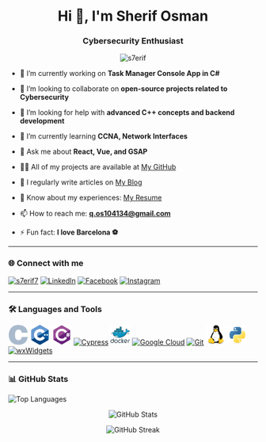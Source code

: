 <h1 align="center">Hi 👋, I'm Sherif Osman</h1>
<h3 align="center">Cybersecurity Enthusiast</h3>

<p align="center">
  <img src="https://komarev.com/ghpvc/?username=s7erif&label=Profile%20views&color=0e75b6&style=flat" alt="s7erif" />
</p>

- 🔭 I’m currently working on **Task Manager Console App in C#**

- 👯 I’m looking to collaborate on **open-source projects related to Cybersecurity**

- 🤝 I’m looking for help with **advanced C++ concepts and backend development**

- 🌱 I’m currently learning **CCNA, Network Interfaces**

- 💬 Ask me about **React, Vue, and GSAP**

- 👨‍💻 All of my projects are available at [My GitHub](https://github.com/s7erif)

- 📝 I regularly write articles on [My Blog](https://your-blog-link.com)

- 📄 Know about my experiences: [My Resume](https://your-resume-link.com)

- 📫 How to reach me: **q.os104134@gmail.com**

- ⚡ Fun fact: **I love Barcelona ⚽**

---

### 🌐 Connect with me

<p align="left">
  <a href="https://twitter.com/s7erif7" target="blank"><img src="https://raw.githubusercontent.com/rahuldkjain/github-profile-readme-generator/master/src/images/icons/Social/twitter.svg" alt="s7erif7" height="30" width="40" /></a>
  <a href="https://www.linkedin.com/in/sherif-osman-32646424b/" target="blank"><img src="https://raw.githubusercontent.com/rahuldkjain/github-profile-readme-generator/master/src/images/icons/Social/linked-in-alt.svg" alt="LinkedIn" height="30" width="40" /></a>
  <a href="https://www.facebook.com/shryf.thman.462491/" target="blank"><img src="https://raw.githubusercontent.com/rahuldkjain/github-profile-readme-generator/master/src/images/icons/Social/facebook.svg" alt="Facebook" height="30" width="40" /></a>
  <a href="https://instagram.com/s7erif_osman.30.11" target="blank"><img src="https://raw.githubusercontent.com/rahuldkjain/github-profile-readme-generator/master/src/images/icons/Social/instagram.svg" alt="Instagram" height="30" width="40" /></a>
</p>

---

### 🛠️ Languages and Tools

<p align="left">
  <a href="https://www.cprogramming.com/" target="_blank"><img src="https://raw.githubusercontent.com/devicons/devicon/master/icons/c/c-original.svg" alt="C" width="40" height="40"/></a>
  <a href="https://www.w3schools.com/cpp/" target="_blank"><img src="https://raw.githubusercontent.com/devicons/devicon/master/icons/cplusplus/cplusplus-original.svg" alt="C++" width="40" height="40"/></a>
  <a href="https://www.w3schools.com/cs/" target="_blank"><img src="https://raw.githubusercontent.com/devicons/devicon/master/icons/csharp/csharp-original.svg" alt="C#" width="40" height="40"/></a>
  <a href="https://www.cypress.io" target="_blank"><img src="https://raw.githubusercontent.com/simple-icons/simple-icons/master/icons/cypress.svg" alt="Cypress" width="40" height="40"/></a>
  <a href="https://www.docker.com/" target="_blank"><img src="https://raw.githubusercontent.com/devicons/devicon/master/icons/docker/docker-original-wordmark.svg" alt="Docker" width="40" height="40"/></a>
  <a href="https://cloud.google.com" target="_blank"><img src="https://www.vectorlogo.zone/logos/google_cloud/google_cloud-icon.svg" alt="Google Cloud" width="40" height="40"/></a>
  <a href="https://git-scm.com/" target="_blank"><img src="https://www.vectorlogo.zone/logos/git-scm/git-scm-icon.svg" alt="Git" width="40" height="40"/></a>
  <a href="https://www.linux.org/" target="_blank"><img src="https://raw.githubusercontent.com/devicons/devicon/master/icons/linux/linux-original.svg" alt="Linux" width="40" height="40"/></a>
  <a href="https://www.python.org" target="_blank"><img src="https://raw.githubusercontent.com/devicons/devicon/master/icons/python/python-original.svg" alt="Python" width="40" height="40"/></a>
  <a href="https://www.wxwidgets.org/" target="_blank"><img src="https://upload.wikimedia.org/wikipedia/commons/b/bb/WxWidgets.svg" alt="wxWidgets" width="40" height="40"/></a>
</p>

---

### 📊 GitHub Stats

<p align="left">
  <img src="https://github-readme-stats.vercel.app/api/top-langs?username=s7erif&show_icons=true&locale=en&layout=compact" alt="Top Languages" />
</p>

<p align="center">
  <img src="https://github-readme-stats.vercel.app/api?username=s7erif&show_icons=true&locale=en" alt="GitHub Stats" />
</p>

<p align="center">
  <img src="https://github-readme-streak-stats.herokuapp.com/?user=s7erif" alt="GitHub Streak" />
</p>

